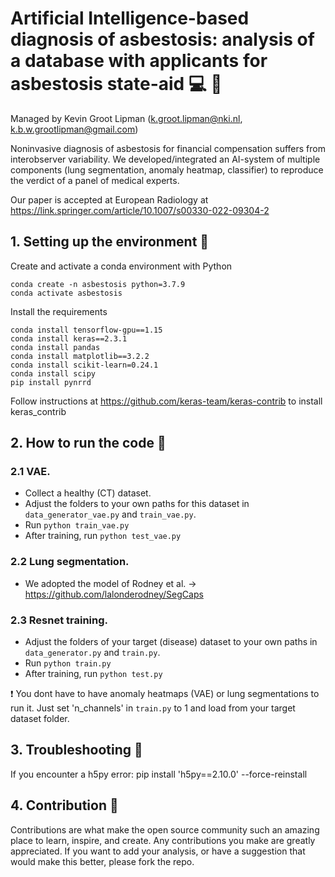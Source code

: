 # Artificial Intelligence-based diagnosis of asbestosis: analysis of a database with applicants for asbestosis state-aid :computer: :mag_right: 


Managed by Kevin Groot Lipman (k.groot.lipman@nki.nl, k.b.w.grootlipman@gmail.com)

Noninvasive diagnosis of asbestosis for financial compensation suffers from interobserver variability. We developed/integrated an AI-system of multiple components (lung segmentation, anomaly heatmap, classifier) to reproduce the verdict of a panel of medical experts. 

Our paper is accepted at European Radiology at https://link.springer.com/article/10.1007/s00330-022-09304-2

## 1. Setting up the environment :deciduous_tree:
Create and activate a conda environment with Python
 ```
conda create -n asbestosis python=3.7.9
conda activate asbestosis
 ```
Install the requirements
 ```
conda install tensorflow-gpu==1.15
conda install keras==2.3.1
conda install pandas
conda install matplotlib==3.2.2
conda install scikit-learn=0.24.1
conda install scipy
pip install pynrrd
 ```
Follow instructions at https://github.com/keras-team/keras-contrib to install keras_contrib

## 2. How to run the code 🚀 

### 2.1 VAE.
- Collect a healthy (CT) dataset.
- Adjust the folders to your own paths for this dataset in ``data_generator_vae.py`` and ``train_vae.py``. 
- Run ``python train_vae.py``
- After training, run ``python test_vae.py``

### 2.2 Lung segmentation.
- We adopted the model of Rodney et al. -> https://github.com/lalonderodney/SegCaps

### 2.3 Resnet training.
- Adjust the folders of your target (disease) dataset to your own paths in ``data_generator.py`` and ``train.py``. 
- Run ``python train.py``
- After training, run ``python test.py``

:exclamation: You dont have to have anomaly heatmaps (VAE) or lung segmentations to run it. Just set 'n_channels' in ``train.py`` to 1 and load from your target dataset folder.

## 3. Troubleshooting 🔨 
If you encounter a h5py error:
pip install 'h5py==2.10.0' --force-reinstall

## 4. Contribution :muscle:

Contributions are what make the open source community such an amazing place to learn, inspire, and create. Any contributions you make are greatly appreciated. If you want to add your analysis, or have a suggestion that would make this better, please fork the repo.
